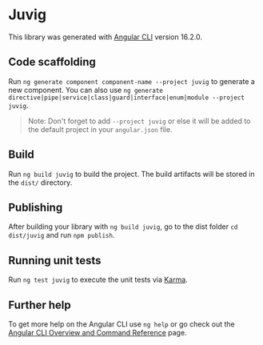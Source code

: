# Juvig

This library was generated with [Angular CLI](https://github.com/angular/angular-cli) version 16.2.0.

## Code scaffolding

Run `ng generate component component-name --project juvig` to generate a new component. You can also use `ng generate directive|pipe|service|class|guard|interface|enum|module --project juvig`.
> Note: Don't forget to add `--project juvig` or else it will be added to the default project in your `angular.json` file. 

## Build

Run `ng build juvig` to build the project. The build artifacts will be stored in the `dist/` directory.

## Publishing

After building your library with `ng build juvig`, go to the dist folder `cd dist/juvig` and run `npm publish`.

## Running unit tests

Run `ng test juvig` to execute the unit tests via [Karma](https://karma-runner.github.io).

## Further help

To get more help on the Angular CLI use `ng help` or go check out the [Angular CLI Overview and Command Reference](https://angular.io/cli) page.
